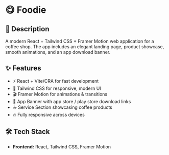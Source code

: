 # 😋 Foodie

## 📖 Description
A modern React + Tailwind CSS + Framer Motion web application for a coffee shop. The app includes an elegant landing page, product showcase, smooth animations, and an app download banner. 


## ✨ Features
- ⚡ React + Vite/CRA for fast development
- 🎨 Tailwind CSS for responsive, modern UI
- 🎬 Framer Motion for animations & transitions
- 📱 App Banner with app store / play store download links
- ☕ Service Section showcasing coffee products
- 🔥 Fully responsive across devices



## 🛠️ Tech Stack
- **Frontend:** React, Tailwind CSS, Framer Motion  


